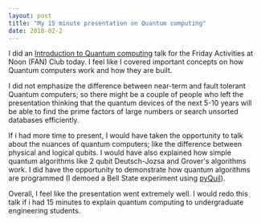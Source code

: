 ```yaml
---
layout: post
title: "My 15 minute presentation on Quantum computing"
date: 2018-02-2
---
```

I did an [Introduction to Quantum computing] talk for the Friday Activities at Noon (FAN) Club today. I feel like I covered important concepts on how Quantum computers work and how they are built.

I did not emphasize the difference between near-term and fault tolerant Quantum computers; so there might be a couple of people who left the presentation thinking that the quantum devices of the next 5-10 years will be able to find the prime factors of large numbers or search unsorted databases efficiently.

If i had more time to present, I would have taken the opportunity to talk about the nuances of quantum computers; like the difference between physical and logical qubits. I would have also explained how simple quantum algorithms like 2 qubit Deutsch-Jozsa and Grover's algorithms work. I did have the opportunity to demonstrate how quantum algorithms are programmed (I demoed a Bell State experiment using [pyQuil]).

Overall, I feel like the presentation went extremely well. I would redo this talk if i had 15 minutes to explain quantum computing to undergraduate engineering students.

[Introduction to Quantum computing]: https://vtomole.github.io/static/qcintrofan.pdf

[pyQuil]:https://github.com/rigetticomputing/pyquil